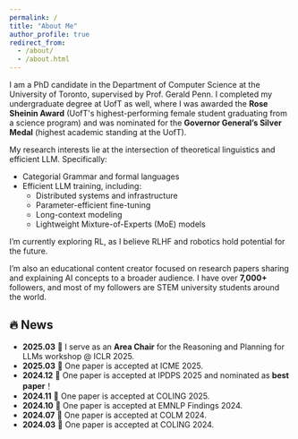 ```yaml
---
permalink: /
title: "About Me"
author_profile: true
redirect_from: 
  - /about/
  - /about.html
---
```


I am a PhD candidate in the Department of Computer Science at the University of Toronto, supervised by Prof. Gerald Penn. I completed my undergraduate degree at UofT as well, where I was awarded the **Rose Sheinin Award** (UofT's highest-performing female student graduating from a science program) and was nominated for the **Governor General’s Silver Medal** (highest academic standing at the UofT).

My research interests lie at the intersection of theoretical linguistics and efficient LLM. Specifically:

- Categorial Grammar and formal languages 
- Efficient LLM training, including:
  - Distributed systems and infrastructure
  - Parameter-efficient fine-tuning
  - Long-context modeling
  - Lightweight Mixture-of-Experts (MoE) models

I’m currently exploring RL, as I believe RLHF and robotics hold potential for the future.

I’m also an educational content creator focused on research papers sharing and explaining AI concepts to a broader audience. I have over **7,000+** followers, and most of my followers are STEM university students around the world.


## 🔥 News

- __2025.03__ 🎉 I serve as an **Area Chair** for the Reasoning and Planning for LLMs workshop @ ICLR 2025.
- __2025.03__ 🎉 One paper is accepted at ICME 2025.
- __2024.12__ 🏅 One paper is accepted at IPDPS 2025 and nominated as **best paper**！
- __2024.11__ 🎉 One paper is accepted at COLING 2025.
- __2024.10__ 🎉 One paper is accepted at EMNLP Findings 2024.
- __2024.07__ 🎉 One paper is accepted at COLM 2024.
- __2024.03__ 🎉 One paper is accepted at COLING 2024.
